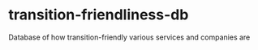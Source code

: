 # transition-friendliness-db
Database of how transition-friendly various services and companies are
